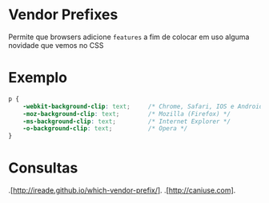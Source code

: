 # Vendor Prefixes

Permite que browsers adicione `features`
a fim de colocar em uso alguma novidade que vemos no CSS

# Exemplo

```css
p {
    -webkit-background-clip: text;     /* Chrome, Safari, IOS e Android */
    -moz-background-clip: text;        /* Mozilla (Firefox) */
    -ms-background-clip: text;         /* Internet Explorer */
    -o-background-clip: text;          /* Opera */   
}
```

# Consultas

.[http://ireade.github.io/which-vendor-prefix/].
.[http://caniuse.com].
